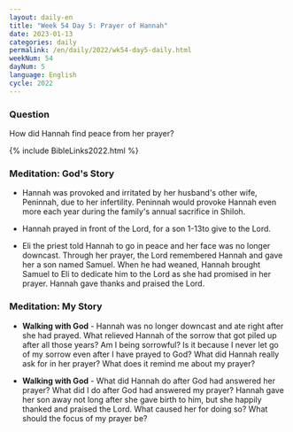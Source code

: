 ```yaml
---
layout: daily-en
title: "Week 54 Day 5: Prayer of Hannah"
date: 2023-01-13
categories: daily
permalink: /en/daily/2022/wk54-day5-daily.html
weekNum: 54
dayNum: 5
language: English
cycle: 2022
---
```


### Question     
How did Hannah find peace from her prayer?

{% include BibleLinks2022.html %} 

### Meditation: God's Story   
+ Hannah was provoked and irritated by her husband's other wife, Peninnah, due to her infertility. Peninnah would provoke Hannah even more each year during the family's annual sacrifice in Shiloh. 

+ Hannah prayed in front of the Lord, for a son 1-13to give to the Lord. 

+ Eli the priest told Hannah to go in peace and her face was no longer downcast. Through her prayer, the Lord remembered Hannah and gave her a son named Samuel. When he had weaned, Hannah brought Samuel to Eli to dedicate him to the Lord as she had promised in her prayer. Hannah gave thanks and praised the Lord. 

### Meditation: My Story   
+ **Walking with God** - Hannah was no longer downcast and ate right after she had prayed. What relieved Hannah of the sorrow that got piled up after all those years? Am I being sorrowful? Is it because I never let go of my sorrow even after I have prayed to God? What did Hannah really ask for in her prayer? What does it remind me about my prayer? 

+ **Walking with God** - What did Hannah do after God had answered her prayer? What did I do after God had answered my prayer? Hannah gave her son away not long after she gave birth to him, but she happily thanked and praised the Lord. What caused her for doing so? What should the focus of my prayer be? 
